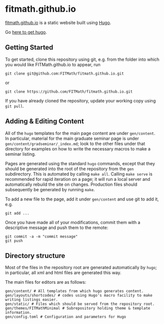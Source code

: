 # fitmath.github.io

[fitmath.github.io](http://fitmath.github.io) is a static website built using [Hugo](https://gohugo.io).

Go [here to get hugo](https://gohugo.io/getting-started/installing).

## Getting Started

To get started, clone this repository using git, e.g. from the folder into which you would like FITMath.github.io to appear, run

    git clone git@github.com:FITMath/fitmath.github.io.git

or

    git clone https://github.com/FITMath/fitmath.github.io.git

If you have already cloned the repository, update your working copy using `git pull`.

## Adding & Editing Content

All of the `hugo` templates for the main page content are under `gen/content`. In particular, material for the main graduate seminar page is under `gen/content/gradseminar/_index.md`; look to the other files under that directory for examples on how to write the necessary macros to make a seminar listing.

Pages are generated using the standard `hugo` commands, except that they should be generated into the root of the repository from the `gen` subdirectory. This is automated by calling `make all`. Calling `make serve` is recommended for rapid iteration on a page; it will run a local server and automatically rebuild the site on changes. Production files should subsequently be generated by running `make`.

To add a new file to the page, add it under `gen/content` and use git to add it, e.g.

    git add ...

Once you have made all of your modifications, commit them with a descriptive message and push them to the remote:

    git commit -a -m "commit message"
    git push

## Directory structure

Most of the files in the repository root are generated automatically by `hugo`; in particular, all xml and html files are generated this way.

The main files for editors are as follows:

```
gen/content/ # All templates from which hugo generates content.
gen/layouts/shortcodes/ # codes using Hugo's macro facility to make writing listings easier.
gen/static/ # Files which should be served from the repository root.
gen/themes/FITMathMinimal # Subrepository holding theme & template information.
gen/config.toml # Configuration and parameters for Hugo
```
